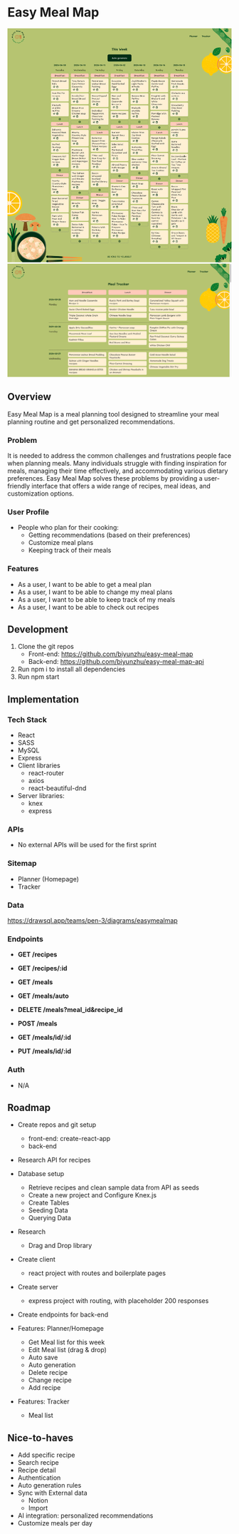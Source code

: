 # Easy Meal Map

![](Easy-Meal-Map-Planner.png)
![](Easy-Meal-Map-Tracker.png)

## Overview

Easy Meal Map is a meal planning tool designed to streamline your meal planning routine and get personalized recommendations.

### Problem

It is needed to address the common challenges and frustrations people face when planning meals. Many individuals struggle with finding inspiration for meals, managing their time effectively, and accommodating various dietary preferences. Easy Meal Map solves these problems by providing a user-friendly interface that offers a wide range of recipes, meal ideas, and customization options.

### User Profile

- People who plan for their cooking:
  - Getting recommendations (based on their preferences)
  - Customize meal plans
  - Keeping track of their meals

### Features

- As a user, I want to be able to get a meal plan
- As a user, I want to be able to change my meal plans
- As a user, I want to be able to keep track of my meals
- As a user, I want to be able to check out recipes

## Development

1. Clone the git repos
   - Front-end: https://github.com/biyunzhu/easy-meal-map
   - Back-end: https://github.com/biyunzhu/easy-meal-map-api
2. Run npm i to install all dependencies
3. Run npm start

## Implementation

### Tech Stack

- React
- SASS
- MySQL
- Express
- Client libraries
  - react-router
  - axios
  - react-beautiful-dnd
- Server libraries:
  - knex
  - express

### APIs

- No external APIs will be used for the first sprint

### Sitemap

- Planner (Homepage)
- Tracker

### Data

https://drawsql.app/teams/pen-3/diagrams/easymealmap

### Endpoints

- **GET /recipes**
- **GET /recipes/:id**

- **GET /meals**
- **GET /meals/auto**
- **DELETE /meals?meal_id&recipe_id**
- **POST /meals**
- **GET /meals/id/:id**
- **PUT /meals/id/:id**

### Auth

- N/A

## Roadmap

- Create repos and git setup

  - front-end: create-react-app
  - back-end

- Research API for recipes

- Database setup

  - Retrieve recipes and clean sample data from API as seeds
  - Create a new project and Configure Knex.js
  - Create Tables
  - Seeding Data
  - Querying Data

- Research

  - Drag and Drop library

- Create client

  - react project with routes and boilerplate pages

- Create server

  - express project with routing, with placeholder 200 responses

- Create endpoints for back-end

- Features: Planner/Homepage

  - Get Meal list for this week
  - Edit Meal list (drag & drop)
  - Auto save
  - Auto generation
  - Delete recipe
  - Change recipe
  - Add recipe

- Features: Tracker
  - Meal list

## Nice-to-haves

- Add specific recipe
- Search recipe
- Recipe detail
- Authentication
- Auto generation rules
- Sync with External data
  - Notion
  - Import
- AI integration: personalized recommendations
- Customize meals per day
